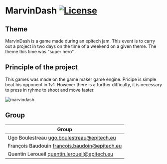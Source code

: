 # MarvinDash [![License](https://img.shields.io/github/license/MisterPeModder/Arcade)](https://github.com/MisterPeModder/Arcade)

## Theme
MarvinDash is a game made during an epitech jam.
This event is to carry out a project in two days on the time of a weekend on a given theme.
The theme this time was "super hero".

## Principle of the project

This games was made on the game maker game engine. Pricipe is simple beat his opponent in 1v1.
However there is a further difficulty, it is necessary to press in ryhme to shoot and move faster.

![marvindash](https://user-images.githubusercontent.com/72009611/219119676-c5c30e1c-7800-44ce-81b3-c20f88f791d5.png)

## Group
| Group                                           | 
|-------------------------------------------------|
| Ugo Boulestreau <ugo.boulestreau@epitech.eu>    | 
| François Baudouin <francois.baudoin@epitech.eu> |
| Quentin Leroueil <quentin.leroueil@epitech.eu>  |

